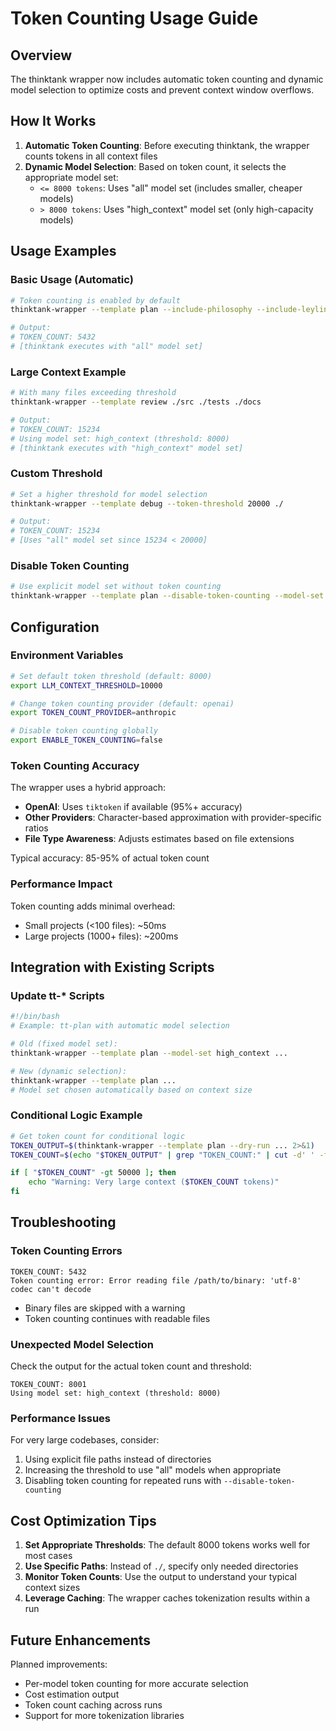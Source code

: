 # Token Counting Usage Guide

## Overview

The thinktank wrapper now includes automatic token counting and dynamic model selection to optimize costs and prevent context window overflows.

## How It Works

1. **Automatic Token Counting**: Before executing thinktank, the wrapper counts tokens in all context files
2. **Dynamic Model Selection**: Based on token count, it selects the appropriate model set:
   - `<= 8000 tokens`: Uses "all" model set (includes smaller, cheaper models)
   - `> 8000 tokens`: Uses "high_context" model set (only high-capacity models)

## Usage Examples

### Basic Usage (Automatic)
```bash
# Token counting is enabled by default
thinktank-wrapper --template plan --include-philosophy --include-leyline ./

# Output:
# TOKEN_COUNT: 5432
# [thinktank executes with "all" model set]
```

### Large Context Example
```bash
# With many files exceeding threshold
thinktank-wrapper --template review ./src ./tests ./docs

# Output:
# TOKEN_COUNT: 15234
# Using model set: high_context (threshold: 8000)
# [thinktank executes with "high_context" model set]
```

### Custom Threshold
```bash
# Set a higher threshold for model selection
thinktank-wrapper --template debug --token-threshold 20000 ./

# Output:
# TOKEN_COUNT: 15234
# [Uses "all" model set since 15234 < 20000]
```

### Disable Token Counting
```bash
# Use explicit model set without token counting
thinktank-wrapper --template plan --disable-token-counting --model-set high_context ./
```

## Configuration

### Environment Variables

```bash
# Set default token threshold (default: 8000)
export LLM_CONTEXT_THRESHOLD=10000

# Change token counting provider (default: openai)
export TOKEN_COUNT_PROVIDER=anthropic

# Disable token counting globally
export ENABLE_TOKEN_COUNTING=false
```

### Token Counting Accuracy

The wrapper uses a hybrid approach:
- **OpenAI**: Uses `tiktoken` if available (95%+ accuracy)
- **Other Providers**: Character-based approximation with provider-specific ratios
- **File Type Awareness**: Adjusts estimates based on file extensions

Typical accuracy: 85-95% of actual token count

### Performance Impact

Token counting adds minimal overhead:
- Small projects (<100 files): ~50ms
- Large projects (1000+ files): ~200ms

## Integration with Existing Scripts

### Update tt-* Scripts
```bash
#!/bin/bash
# Example: tt-plan with automatic model selection

# Old (fixed model set):
thinktank-wrapper --template plan --model-set high_context ...

# New (dynamic selection):
thinktank-wrapper --template plan ...
# Model set chosen automatically based on context size
```

### Conditional Logic Example
```bash
# Get token count for conditional logic
TOKEN_OUTPUT=$(thinktank-wrapper --template plan --dry-run ... 2>&1)
TOKEN_COUNT=$(echo "$TOKEN_OUTPUT" | grep "TOKEN_COUNT:" | cut -d' ' -f2)

if [ "$TOKEN_COUNT" -gt 50000 ]; then
    echo "Warning: Very large context ($TOKEN_COUNT tokens)"
fi
```

## Troubleshooting

### Token Counting Errors
```
TOKEN_COUNT: 5432
Token counting error: Error reading file /path/to/binary: 'utf-8' codec can't decode
```
- Binary files are skipped with a warning
- Token counting continues with readable files

### Unexpected Model Selection
Check the output for the actual token count and threshold:
```
TOKEN_COUNT: 8001
Using model set: high_context (threshold: 8000)
```

### Performance Issues
For very large codebases, consider:
1. Using explicit file paths instead of directories
2. Increasing the threshold to use "all" models when appropriate
3. Disabling token counting for repeated runs with `--disable-token-counting`

## Cost Optimization Tips

1. **Set Appropriate Thresholds**: The default 8000 tokens works well for most cases
2. **Use Specific Paths**: Instead of `./`, specify only needed directories
3. **Monitor Token Counts**: Use the output to understand your typical context sizes
4. **Leverage Caching**: The wrapper caches tokenization results within a run

## Future Enhancements

Planned improvements:
- Per-model token counting for more accurate selection
- Cost estimation output
- Token count caching across runs
- Support for more tokenization libraries
